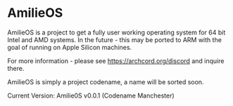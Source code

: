 # AmilieOS
AmilieOS is a project to get a fully user working operating system for 64 bit Intel and AMD systems. In the future - this may be ported to ARM with the goal of running on Apple Silicon machines.<br>

For more information - please see https://archcord.org/discord and inquire there.<br>

AmilieOS is simply a project codename, a name will be sorted soon.<br>

Current Version: Amilie0S v0.0.1 (Codename Manchester)
